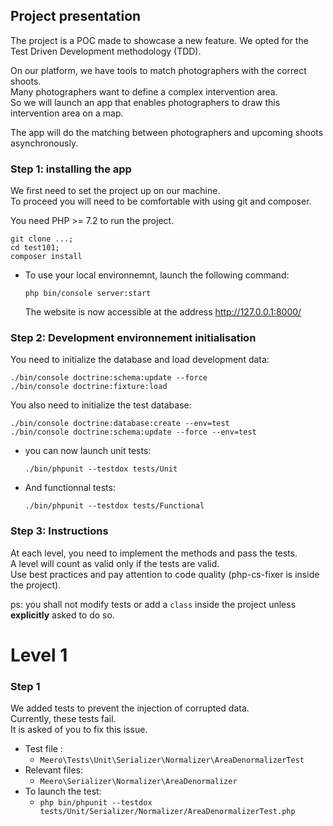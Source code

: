 ## Project presentation

The project is a POC made to showcase a new feature. We opted for the Test Driven Development methodology (TDD).

On our platform, we have tools to match photographers with the correct shoots.  
Many photographers want to define a complex intervention area.  
So we will launch an app that enables photographers to draw this intervention area on a map.

The app will do the matching between photographers and upcoming shoots asynchronously.

### Step 1: installing the app
We first need to set the project up on our machine.  
To proceed you will need to be comfortable with using git and composer.

You need PHP >= 7.2 to run the project.

```
git clone ...;
cd test101;
composer install
```
- To use your local environnemnt, launch the following command:
  ```
  php bin/console server:start
  ```
  The website is now accessible at the address http://127.0.0.1:8000/

### Step 2: Development environnement initialisation
You need to initialize the database and load development data:
```
./bin/console doctrine:schema:update --force
./bin/console doctrine:fixture:load
```
You also need to initialize the test database:
```
./bin/console doctrine:database:create --env=test
./bin/console doctrine:schema:update --force --env=test
```

- you can now launch unit tests:
    ```
    ./bin/phpunit --testdox tests/Unit
    ```
- And functionnal tests:
    ```
    ./bin/phpunit --testdox tests/Functional
    ```

### Step 3: Instructions
At each level, you need to implement the methods and pass the tests.  
A level will count as valid only if the tests are valid.  
Use best practices and pay attention to code quality (php-cs-fixer is inside the project).  

ps: you shall not modify tests or add a `class` inside the project unless **explicitly** asked to do so.

# Level 1
### Step 1
We added tests to prevent the injection of corrupted data.  
Currently, these tests fail.  
It is asked of you to fix this issue.  

- Test file :
  - `Meero\Tests\Unit\Serializer\Normalizer\AreaDenormalizerTest`
- Relevant files:
  - `Meero\Serializer\Normalizer\AreaDenormalizer`
- To launch the test:
  - `php bin/phpunit --testdox tests/Unit/Serializer/Normalizer/AreaDenormalizerTest.php`
